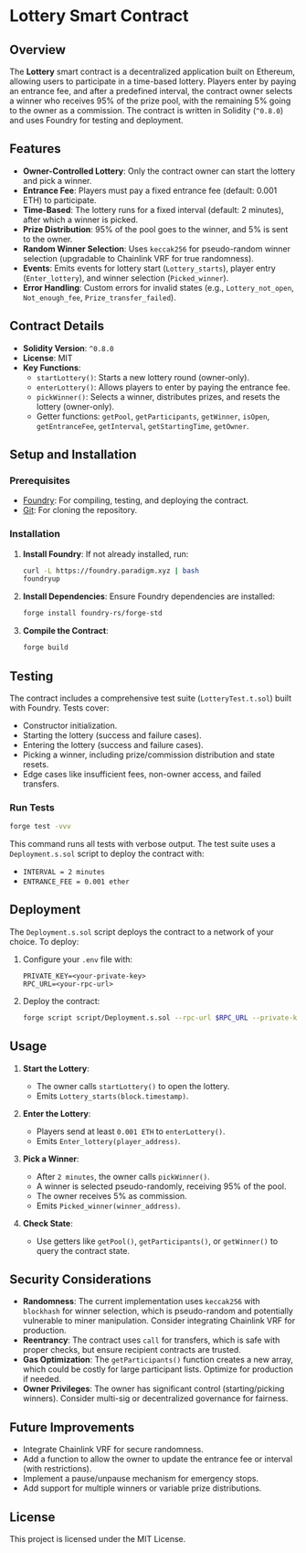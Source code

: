 # Lottery Smart Contract

## Overview

The **Lottery** smart contract is a decentralized application built on Ethereum, allowing users to participate in a time-based lottery. Players enter by paying an entrance fee, and after a predefined interval, the contract owner selects a winner who receives 95% of the prize pool, with the remaining 5% going to the owner as a commission. The contract is written in Solidity (`^0.8.0`) and uses Foundry for testing and deployment.

## Features

- **Owner-Controlled Lottery**: Only the contract owner can start the lottery and pick a winner.
- **Entrance Fee**: Players must pay a fixed entrance fee (default: 0.001 ETH) to participate.
- **Time-Based**: The lottery runs for a fixed interval (default: 2 minutes), after which a winner is picked.
- **Prize Distribution**: 95% of the pool goes to the winner, and 5% is sent to the owner.
- **Random Winner Selection**: Uses `keccak256` for pseudo-random winner selection (upgradable to Chainlink VRF for true randomness).
- **Events**: Emits events for lottery start (`Lottery_starts`), player entry (`Enter_lottery`), and winner selection (`Picked_winner`).
- **Error Handling**: Custom errors for invalid states (e.g., `Lottery_not_open`, `Not_enough_fee`, `Prize_transfer_failed`).

## Contract Details

- **Solidity Version**: `^0.8.0`
- **License**: MIT
- **Key Functions**:
  - `startLottery()`: Starts a new lottery round (owner-only).
  - `enterLottery()`: Allows players to enter by paying the entrance fee.
  - `pickWinner()`: Selects a winner, distributes prizes, and resets the lottery (owner-only).
  - Getter functions: `getPool`, `getParticipants`, `getWinner`, `isOpen`, `getEntranceFee`, `getInterval`, `getStartingTime`, `getOwner`.

## Setup and Installation

### Prerequisites

- [Foundry](https://github.com/foundry-rs/foundry): For compiling, testing, and deploying the contract.
- [Git](https://git-scm.com/): For cloning the repository.

### Installation

1. **Install Foundry**:
   If not already installed, run:

   ```bash
   curl -L https://foundry.paradigm.xyz | bash
   foundryup
   ```

2. **Install Dependencies**:
   Ensure Foundry dependencies are installed:

   ```bash
   forge install foundry-rs/forge-std
   ```

3. **Compile the Contract**:
   ```bash
   forge build
   ```

## Testing

The contract includes a comprehensive test suite (`LotteryTest.t.sol`) built with Foundry. Tests cover:

- Constructor initialization.
- Starting the lottery (success and failure cases).
- Entering the lottery (success and failure cases).
- Picking a winner, including prize/commission distribution and state resets.
- Edge cases like insufficient fees, non-owner access, and failed transfers.

### Run Tests

```bash
forge test -vvv
```

This command runs all tests with verbose output. The test suite uses a `Deployment.s.sol` script to deploy the contract with:

- `INTERVAL = 2 minutes`
- `ENTRANCE_FEE = 0.001 ether`

## Deployment

The `Deployment.s.sol` script deploys the contract to a network of your choice. To deploy:

1. Configure your `.env` file with:
   ```env
   PRIVATE_KEY=<your-private-key>
   RPC_URL=<your-rpc-url>
   ```
2. Deploy the contract:
   ```bash
   forge script script/Deployment.s.sol --rpc-url $RPC_URL --private-key $PRIVATE_KEY --broadcast
   ```

## Usage

1. **Start the Lottery**:

   - The owner calls `startLottery()` to open the lottery.
   - Emits `Lottery_starts(block.timestamp)`.

2. **Enter the Lottery**:

   - Players send at least `0.001 ETH` to `enterLottery()`.
   - Emits `Enter_lottery(player_address)`.

3. **Pick a Winner**:

   - After `2 minutes`, the owner calls `pickWinner()`.
   - A winner is selected pseudo-randomly, receiving 95% of the pool.
   - The owner receives 5% as commission.
   - Emits `Picked_winner(winner_address)`.

4. **Check State**:
   - Use getters like `getPool()`, `getParticipants()`, or `getWinner()` to query the contract state.

## Security Considerations

- **Randomness**: The current implementation uses `keccak256` with `blockhash` for winner selection, which is pseudo-random and potentially vulnerable to miner manipulation. Consider integrating Chainlink VRF for production.
- **Reentrancy**: The contract uses `call` for transfers, which is safe with proper checks, but ensure recipient contracts are trusted.
- **Gas Optimization**: The `getParticipants()` function creates a new array, which could be costly for large participant lists. Optimize for production if needed.
- **Owner Privileges**: The owner has significant control (starting/picking winners). Consider multi-sig or decentralized governance for fairness.

## Future Improvements

- Integrate Chainlink VRF for secure randomness.
- Add a function to allow the owner to update the entrance fee or interval (with restrictions).
- Implement a pause/unpause mechanism for emergency stops.
- Add support for multiple winners or variable prize distributions.

## License

This project is licensed under the MIT License.
